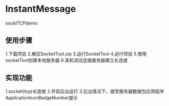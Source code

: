 # InstantMessage
socktTCPdemo
## 使用步骤
1.下载项目
2.解压SocketTool.zip
3.运行SocketTool
4.运行项目
5.使用socketTool创建本地服务器
6.真机测试连接服务器建立长连接
## 实现功能
1.socket(tcp)长连接
2.开启后台运行
3.后台情况下，接受服务器数据包应用程序ApplicationIconBadgeNumber提示


